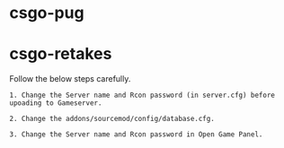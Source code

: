 # csgo-pug
# csgo-retakes
Follow the below steps carefully.

`1. Change the Server name and Rcon password (in server.cfg) before upoading to Gameserver.`

`2. Change the addons/sourcemod/config/database.cfg.`

`3. Change the Server name and Rcon password in Open Game Panel.`

